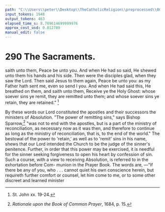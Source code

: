 ```yaml
---
path: "C:\\Users\\peter\\Desktop\\TheCatholicReligion\\preprocessed\\00307.jpg"
input_tokens: 1948
output_tokens: 463
elapsed_time_s: 8.709614699999976
approx_cost_usd: 0.012789
manual_edit: false
---
```

# 290 The Sacraments.

saith unto them, Peace be unto you. And
when He had so said, He shewed unto them
his hands and his side. Then were the disciples
glad, when they saw the Lord. Then said
Jesus to them again, Peace be unto you: as
my Father hath sent me, even so send I you.
And when He had said this, He breathed on
them, and saith unto them, Receive ye the
Holy Ghost: whose soever sins ye remit, they
are remitted unto them; and whose soever sins
ye retain, they are retained." [^1]

By these words our Lord constituted the
apostles and their successors the ministers of
Absolution. "The power of remitting sins,"
says Bishop Sparrow,[^2] "was not to end with
the apostles, but is a part of the ministry of
reconciliation, as necessary now as it was
then, and therefore to continue as long as the
ministry of reconciliation, that is, to the end
of the world." The bestowal of the power to
'retain,' as well as to 'remit' sins in his name,
shews that our Lord intended the Church to
be the judge of the sinner's penitence. Further,
in order that this power may be exercised, it
is needful for the sinner seeking forgiveness
to open his heart by confession of sin. Such
a course, with a view to receiving Absolution,
is referred to in the exhortation before Com-
munion in the Prayer Book. The words are,
—"If there be any of you, who . . . cannot
quiet his own conscience herein, but requireth
further comfort or counsel, let him come to me,
or to some other discreet and learned minister

[^1]: St. John xx. 19-24.
[^2]: *Rationale upon the Book of Common Prayer*, 1684,
p. 15.